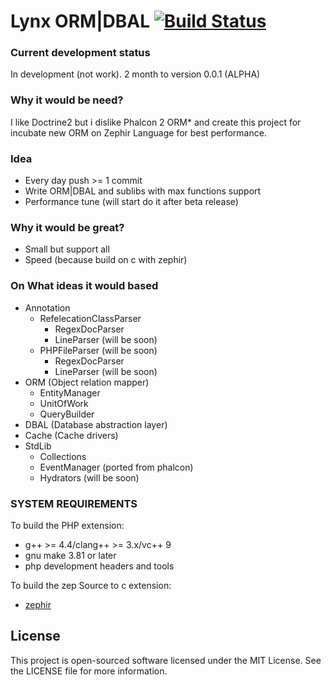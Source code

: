 # Lynx ORM|DBAL [![Build Status](https://travis-ci.org/lynx/lynx.svg)](https://travis-ci.org/lynx/lynx)

### Current development status

In development (not work). 2 month to version 0.0.1 (ALPHA)

### Why it would be need?

I like Doctrine2 but i dislike Phalcon 2 ORM* and create this project for incubate new ORM on Zephir Language for best performance.

### Idea

* Every day push >= 1 commit
* Write ORM|DBAL and sublibs with max functions support
* Performance tune (will start do it after beta release)

### Why it would be great?

* Small but support all
* Speed (because build on c with zephir)

### On What ideas it would based

* Annotation
	* RefelecationClassParser
		* RegexDocParser
		* LineParser (will be soon)
	* PHPFileParser (will be soon)
		* RegexDocParser
		* LineParser (will be soon)
* ORM (Object relation mapper)
    * EntityManager
    * UnitOfWork
    * QueryBuilder
* DBAL (Database abstraction layer)
* Cache (Cache drivers)
* StdLib
	* Collections
	* EventManager (ported from phalcon)
	* Hydrators (will be soon)

### SYSTEM REQUIREMENTS

To build the PHP extension:

* g++ >= 4.4/clang++ >= 3.x/vc++ 9
* gnu make 3.81 or later
* php development headers and tools

To build the zep Source to c extension:

* [zephir](https://github.com/phalcon/zephir)

License
-------
This project is open-sourced software licensed under the MIT License. See the LICENSE file for more information.